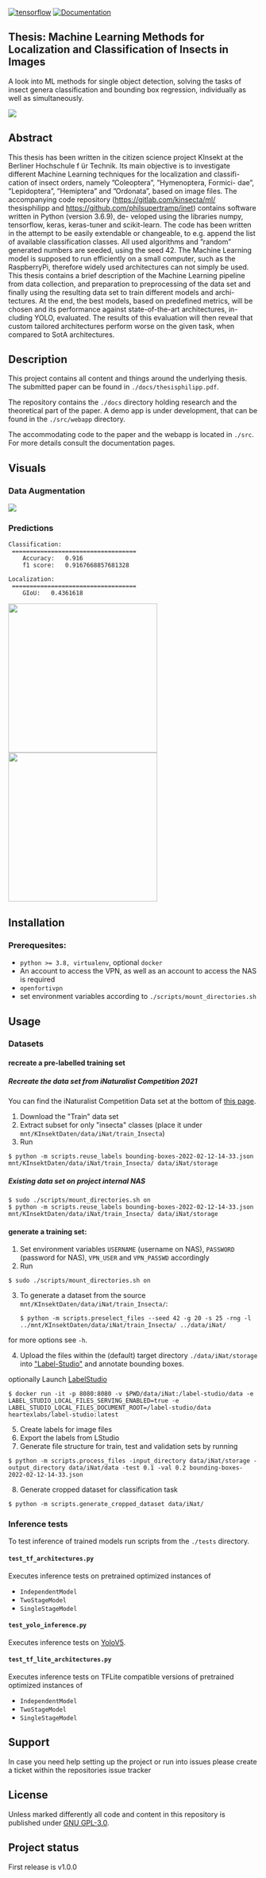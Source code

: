 [![tensorflow](./docs/tensorflow.svg)](./docs/tensorflow.svg)
[![Documentation](https://img.shields.io/badge/api-reference-blue.svg)](https://philsupertramp.github.io/inet/index.html)
## Thesis: Machine Learning Methods for Localization and Classification of Insects in Images
A look into ML methods for single object detection, solving the tasks of insect genera classification
and bounding box regression, individually as well as simultaneously.

![](docs/code/source/_static/dataset-representation.png)
## Abstract
This thesis has been written in the citizen science project KInsekt at
the Berliner Hochschule f ̈ur Technik. Its main objective is to investigate
different Machine Learning techniques for the localization and classifi-
cation of insect orders, namely ”Coleoptera”, ”Hymenoptera, Formici-
dae”, ”Lepidoptera”, ”Hemiptera” and ”Ordonata”, based on image files.
The accompanying code repository (https://gitlab.com/kinsecta/ml/
thesisphilipp and https://github.com/philsupertramp/inet) contains software written in Python (version 3.6.9), de-
veloped using the libraries numpy,
tensorflow, keras, keras-tuner and scikit-learn. The code has
been written in the attempt to be easily extendable or changeable, to e.g.
append the list of available classification classes.
All used algorithms and ”random” generated numbers are seeded, using
the seed 42.
The Machine Learning model is supposed to run efficiently on a small
computer, such as the RaspberryPi, therefore widely used architectures
can not simply be used.
This thesis contains a brief description of the Machine Learning pipeline
from data collection, and preparation to preprocessing of the data set and
finally using the resulting data set to train different models and archi-
tectures. At the end, the best models, based on predefined metrics, will
be chosen and its performance against state-of-the-art architectures, in-
cluding YOLO, evaluated. The results of this evaluation will then reveal
that custom tailored architectures perform worse on the given task, when
compared to SotA architectures.

## Description
This project contains all content and things around the underlying thesis.
The submitted paper can be found in `./docs/thesisphilipp.pdf`.

The repository contains the `./docs` directory holding research and the theoretical part of the paper.
A demo app is under development, that can be found in the `./src/webapp` directory.

The accommodating code to the paper and the webapp is located in `./src`.
For more details consult the documentation pages.

## Visuals
### Data Augmentation
![](./data.png)
### Predictions

```text
Classification:
 ===================================
    Accuracy:   0.916
    f1 score:   0.9167668857681328

Localization:
 ===================================
    GIoU:   0.4361618
```

<img src="docs/code/source/_static/independent-model-predictions.png" width="300px">
<img src="docs/code/source/_static/independent-model-confusion.png" width="300px">

## Installation

### Prerequesites:
- `python >= 3.8, virtualenv`, optional `docker`
- An account to access the VPN, as well as an account to access the NAS is required
- `openfortivpn`
- set environment variables according to `./scripts/mount_directories.sh`

## Usage
### Datasets
#### recreate a pre-labelled training set
##### Recreate the data set from iNaturalist Competition 2021
You can find the iNaturalist Competition Data set at the bottom of [this page](https://github.com/visipedia/inat_comp/tree/master/2021).

1. Download the "Train" data set
2. Extract subset for only "insecta" classes (place it under `mnt/KInsektDaten/data/iNat/train_Insecta`)
3. Run  
```shell
$ python -m scripts.reuse_labels bounding-boxes-2022-02-12-14-33.json mnt/KInsektDaten/data/iNat/train_Insecta/ data/iNat/storage
```
##### Existing data set on project internal NAS
```shell
$ sudo ./scripts/mount_directories.sh on
$ python -m scripts.reuse_labels bounding-boxes-2022-02-12-14-33.json mnt/KInsektDaten/data/iNat/train_Insecta/ data/iNat/storage
```
#### generate a training set:

1. Set environment variables `USERNAME` (username on NAS), `PASSWORD` (password for NAS), `VPN_USER` and `VPN_PASSWD` accordingly
2. Run
```shell
$ sudo ./scripts/mount_directories.sh on
```
3. To generate a dataset from the source `mnt/KInsektDaten/data/iNat/train_Insecta/`:
    ```shell
    $ python -m scripts.preselect_files --seed 42 -g 20 -s 25 -rng -l ../mnt/KInsektDaten/data/iNat/train_Insecta/ ../data/iNat/
    ```
for more options see `-h`.

4. Upload the files within the (default) target directory `./data/iNat/storage` into ["Label-Studio"](https://labelstudio-kinsekt.app.datexis.com) and annotate bounding boxes.

optionally Launch [LabelStudio](https://labelstud.io/)

    $ docker run -it -p 8080:8080 -v $PWD/data/iNat:/label-studio/data -e LABEL_STUDIO_LOCAL_FILES_SERVING_ENABLED=true -e LABEL_STUDIO_LOCAL_FILES_DOCUMENT_ROOT=/label-studio/data heartexlabs/label-studio:latest

5. Create labels for image files
6. Export the labels from LStudio
7. Generate file structure for train, test and validation sets by running
```shell
$ python -m scripts.process_files -input_directory data/iNat/storage -output_directory data/iNat/data -test 0.1 -val 0.2 bounding-boxes-2022-02-12-14-33.json
```
8. Generate cropped dataset for classification task
```shell
$ python -m scripts.generate_cropped_dataset data/iNat/
```

### Inference tests
To test inference of trained models run scripts from the `./tests` directory.

#### `test_tf_architectures.py`
Executes inference tests on pretrained optimized instances of
- `IndependentModel`
- `TwoStageModel`
- `SingleStageModel`

#### `test_yolo_inference.py`
Executes inference tests on [YoloV5](https://github.com/ultralytics/yolov5).

#### `test_tf_lite_architectures.py`
Executes inference tests on TFLite compatible versions of pretrained optimized instances of
- `IndependentModel`
- `TwoStageModel`
- `SingleStageModel`


## Support
In case you need help setting up the project or run into issues please create a ticket within the repositories issue tracker

## License
Unless marked differently all code and content in this repository is published under [GNU GPL-3.0](LICENSE).
## Project status
First release is v1.0.0
